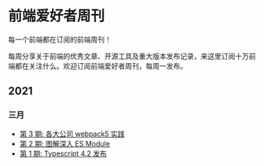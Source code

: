 # 前端爱好者周刊

每一个前端都在订阅的前端周刊！

每周分享关于前端的优秀文章、开源工具及重大版本发布记录，来这里订阅十万前端都在关注什么。欢迎订阅前端爱好者周刊，每周一发布。

## 2021

### 三月

+ [第 3 期: 各大公司 webpack5 实践](./content/blog/week/3.md)
+ [第 2 期: 图解深入 ES Module](./content/blog/week/2.md)
+ [第 1 期: Typescript 4.2 发布](./content/blog/week/1.md)
